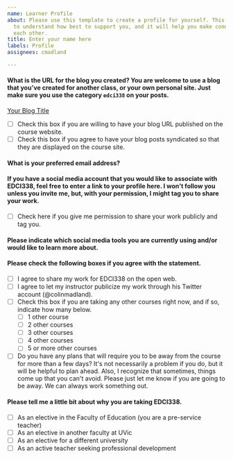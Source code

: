 ```yaml
---
name: Learner Profile
about: Please use this template to create a profile for yourself. This will help me
  to understand how best to support you, and it will help you make connections to
  each other.
title: Enter your name here
labels: Profile
assignees: cmadland

---
```


#### What is the URL for the blog you created? You are welcome to use a blog that you've created for another class, or your own personal site. Just make sure you use the category `edci338` on your posts.

[Your Blog Title](https://____.opened.ca)

- [ ]  Check this box if you are willing to have your blog URL published on the course website.
- [ ]  Check this box if you agree to have your blog posts syndicated so that they are displayed on the course site.

#### What is your preferred email address?

####  If you have a social media account that you would like to associate with EDCI338, feel free to enter a link to your profile here. I won't follow you unless you invite me, but, with your permission, I might tag you to share your work.

- [ ]  Check here if you give me permission to share your work publicly and tag you.

#### Please indicate which social media tools you are currently using and/or would like to learn more about.


#### Please check the following boxes if you agree with the statement.

- [ ]  I agree to share my work for EDCI338 on the open web.
- [ ]  I agree to let my instructor publicize my work through his Twitter account (@colinmadland).
- [ ]  Check this box if you are taking any other courses right now, and if so, indicate how many below.
    - [ ]  1 other course
    - [ ]  2 other courses
    - [ ]  3 other courses
    - [ ]  4 other courses
    - [ ]  5 or more other courses
- [ ]  Do you have any plans that will require you to be away from the course for more than a few days? It's not necessarily a problem if you do, but it will be helpful to plan ahead. Also, I recognize that sometimes, things come up that you can't avoid. Please just let me know if you are going to be away. We can always work something out.

#### Please tell me a little bit about why you are taking EDCI338.
- [ ] As an elective in the Faculty of Education (you are a pre-service teacher)
- [ ] As an elective in another faculty at UVic
- [ ] As an elective for a different university
- [ ] As an active teacher seeking professional development
